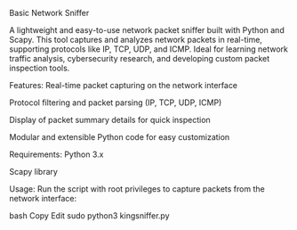 
Basic Network Sniffer

A lightweight and easy-to-use network packet sniffer built with Python and Scapy.
This tool captures and analyzes network packets in real-time, supporting protocols like IP, TCP, UDP, and ICMP.
Ideal for learning network traffic analysis, cybersecurity research, and developing custom packet inspection tools.

Features:
Real-time packet capturing on the network interface

Protocol filtering and packet parsing (IP, TCP, UDP, ICMP)

Display of packet summary details for quick inspection

Modular and extensible Python code for easy customization

Requirements:
Python 3.x

Scapy library

Usage:
Run the script with root privileges to capture packets from the network interface:

bash
Copy
Edit
sudo python3 kingsniffer.py
